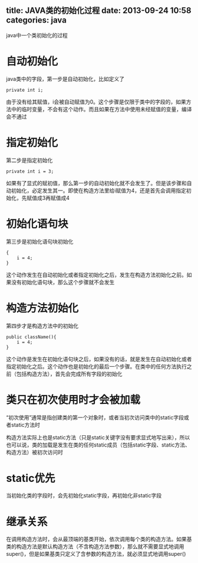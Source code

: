 title: JAVA类的初始化过程
date: 2013-09-24 10:58
categories: java 
---
java中一个类初始化的过程
<!--more-->

# 自动初始化

java类中的字段，第一步是自动初始化，比如定义了

```
private int i;
```

由于没有给其赋值，i会被自动赋值为0。这个步骤是仅限于类中的字段的，如果方法中的临时变量，不会有这个动作。而且如果在方法中使用未经赋值的变量，编译会不通过 

# 指定初始化

第二步是指定初始化

```
private int i = 3;
```

如果有了显式的赋初值，那么第一步的自动初始化就不会发生了。但是该步骤和自动初始化，必定发生其一。即使在构造方法里给i赋值为4，还是首先会调用指定初始化，先赋值成3再赋值成4 

# 初始化语句块

第三步是初始化语句块初始化

```
{
    i = 4;
}
```

这个动作发生在自动初始化或者指定初始化之后，发生在构造方法初始化之前。如果没有初始化语句块，那么这个步骤就不会发生 

# 构造方法初始化

第四步才是构造方法中的初始化

```
public className(){
    i = 4;
}
```

这个动作是发生在初始化语句块之后，如果没有的话，就是发生在自动初始化或者指定初始化之后。这个动作也是初始化的最后一个步骤。在类中的任何方法执行之前（包括构造方法），首先会完成所有字段的初始化 

# 类只在初次使用时才会被加载

“初次使用”通常是指创建类的第一个对象时，或者当初次访问类中的static字段或者static方法时

构造方法实际上也是static方法（只是static关键字没有要求显式地写出来），所以也可以说，类的加载是发生在类的任何static成员（包括static字段、static方法、构造方法）被初次访问时 

# static优先

当初始化类的字段时，会先初始化static字段，再初始化非static字段 

# 继承关系

在调用构造方法时，会从最顶端的基类开始，依次调用每个类的构造方法。如果基类的构造方法是默认构造方法（不含构造方法参数），那么就不需要显式地调用super()，但是如果基类只定义了含参数的构造方法，就必须显式地调用super()
